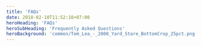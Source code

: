 ```yaml
---
title: 'FAQs'
date: 2018-02-10T11:52:18+07:00
heroHeading: 'FAQs'
heroSubHeading: 'Frequently Asked Questions'
heroBackground: 'common/Tom_Lea_-_2000_Yard_Stare_BottomCrop_25pct.png'
---
```

